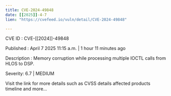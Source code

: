 ```yaml
---
title: CVE-2024-49848
date: [[2025]]-4-7
lien: "https://cvefeed.io/vuln/detail/CVE-2024-49848"

---
```


CVE ID : CVE-[[2024]]-49848

Published :  April 7
2025
11:15 a.m. | 1 hour
11 minutes ago

Description : Memory corruption while processing multiple IOCTL calls from HLOS to DSP.

Severity: 6.7 | MEDIUM

Visit the link for more details
such as CVSS details
affected products
timeline
and more...
